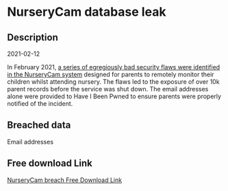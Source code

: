 # NurseryCam database leak

## Description

2021-02-12

In February 2021, <a href="https://www.theregister.com/2021/02/18/nurserycam_security_problems_footfallcam_ltd/" target="_blank" rel="noopener">a series of egregiously bad security flaws were identified in the NurseryCam system</a> designed for parents to remotely monitor their children whilst attending nursery. The flaws led to the exposure of over 10k parent records before the service was shut down. The email addresses alone were provided to Have I Been Pwned to ensure parents were properly notified of the incident.

## Breached data

Email addresses

## Free download Link

[NurseryCam breach Free Download Link](https://link-to.net/1229997/447.2244626823325/dynamic/?r=aHR0cHM6Ly93d3cubWVkaWFmaXJlLmNvbS92aWV3L0kzNXZlV04xb2tKR0VTay9udXJzZXJ5Y2FtLmNvLnVrL2ZpbGU=)